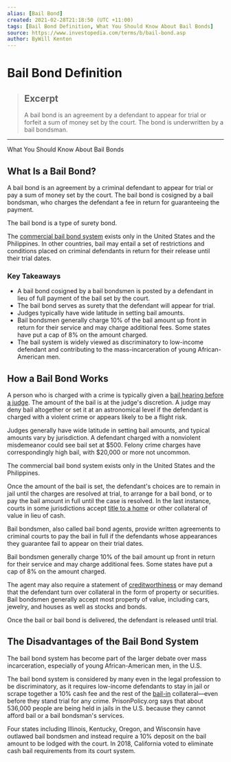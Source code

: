 ```yaml
---
alias: [Bail Bond]
created: 2021-02-28T21:18:50 (UTC +11:00)
tags: [Bail Bond Definition, What You Should Know About Bail Bonds]
source: https://www.investopedia.com/terms/b/bail-bond.asp
author: ByWill Kenton
---
```


# Bail Bond Definition

> ## Excerpt
> A bail bond is an agreement by a defendant to appear for trial or forfeit a sum of money set by the court. The bond is underwritten by a bail bondsman.

---

What You Should Know About Bail Bonds
## What Is a Bail Bond?

A bail bond is an agreement by a criminal defendant to appear for trial or pay a sum of money set by the court. The bail bond is cosigned by a bail bondsman, who charges the defendant a fee in return for guaranteeing the payment.

The bail bond is a type of surety bond.

The [commercial bail bond system](https://www.investopedia.com/articles/financial-theory/banking-crisis-1980s.asp) exists only in the United States and the Philippines. In other countries, bail may entail a set of restrictions and conditions placed on criminal defendants in return for their release until their trial dates.

### Key Takeaways

-   A bail bond cosigned by a bail bondsmen is posted by a defendant in lieu of full payment of the bail set by the court.
-   The bail bond serves as surety that the defendant will appear for trial.
-   Judges typically have wide latitude in setting bail amounts.
-   Bail bondsmen generally charge 10% of the bail amount up front in return for their service and may charge additional fees. Some states have put a cap of 8% on the amount charged.
-   The bail system is widely viewed as discriminatory to low-income defendant and contributing to the mass-incarceration of young African-American men.

## How a Bail Bond Works

A person who is charged with a crime is typically given a [bail hearing before a judge](https://www.investopedia.com/terms/a/arraignment.asp). The amount of the bail is at the judge's discretion. A judge may deny bail altogether or set it at an astronomical level if the defendant is charged with a violent crime or appears likely to be a flight risk.

Judges generally have wide latitude in setting bail amounts, and typical amounts vary by jurisdiction. A defendant charged with a nonviolent misdemeanor could see bail set at $500. Felony crime charges have correspondingly high bail, with $20,000 or more not uncommon.

The commercial bail bond system exists only in the United States and the Philippines.

Once the amount of the bail is set, the defendant's choices are to remain in jail until the charges are resolved at trial, to arrange for a bail bond, or to pay the bail amount in full until the case is resolved. In the last instance, courts in some jurisdictions accept [title to a home](https://www.investopedia.com/articles/mortgages-real-estate/08/title-ownership-property.asp) or other collateral of value in lieu of cash.

Bail bondsmen, also called bail bond agents, provide written agreements to criminal courts to pay the bail in full if the defendants whose appearances they guarantee fail to appear on their trial dates.

Bail bondsmen generally charge 10% of the bail amount up front in return for their service and may charge additional fees. Some states have put a cap of 8% on the amount charged.

The agent may also require a statement of [creditworthiness](https://www.investopedia.com/terms/c/credit-worthiness.asp) or may demand that the defendant turn over collateral in the form of property or securities. Bail bondsmen generally accept most property of value, including cars, jewelry, and houses as well as stocks and bonds.

Once the bail or bail bond is delivered, the defendant is released until trial.

## The Disadvantages of the Bail Bond System

The bail bond system has become part of the larger debate over mass incarceration, especially of young African-American men, in the U.S.

The bail bond system is considered by many even in the legal profession to be discriminatory, as it requires low-income defendants to stay in jail or scrape together a 10% cash fee and the rest of the [bail-in](https://www.investopedia.com/articles/markets-economy/090716/why-bank-bailins-will-be-new-bailouts.asp) collateral—even before they stand trial for any crime. PrisonPolicy.org says that about 536,000 people are being held in jails in the U.S. because they cannot afford bail or a bail bondsman's services.

Four states including Illinois, Kentucky, Oregon, and Wisconsin have outlawed bail bondsmen and instead require a 10% deposit on the bail amount to be lodged with the court. In 2018, California voted to eliminate cash bail requirements from its court system.
